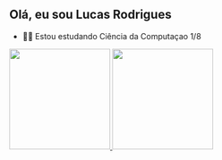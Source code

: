 ## Olá, eu sou Lucas Rodrigues 

- 🧑‍💻 Estou estudando Ciência da Computaçao 1/8

 <div>
  <a href="https://github.com/diinkez">
  <img height="180em" src="https://github-readme-stats.vercel.app/api?username=diinkez&show_icons=true&theme=dracula&include_all_commits=true&count_private=true"/>
  <img height="180em" src="https://github-readme-stats.vercel.app/api/top-langs/?username=diinkez&layout=compact&langs_count=16&theme=dracula"/>
</div>

